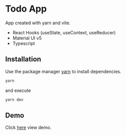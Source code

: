 # Todo App
App created with yarn and vite.

- React Hooks (useState, useContext, useReducer)
- Material UI v5
- Typescript

##  Installation

Use the package manager [yarn](https://yarnpkg.com/) to install dependencies.

```bash
yarn
```

and execute

```bash
yarn dev
```

## Demo

Click [here](https://todo-mui-ts-vite.vercel.app/) view demo.

